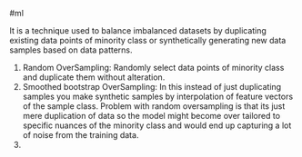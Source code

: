 #ml 

It is a technique used to balance imbalanced datasets by duplicating existing data points of minority class or synthetically generating new data samples based on data patterns.
1. Random OverSampling: Randomly select data points of minority class and duplicate them without alteration. 
2. Smoothed bootstrap OverSampling: In this instead of just duplicating samples you make synthetic samples by interpolation of feature vectors of the sample class.
Problem with random oversampling is that its just mere duplication of data so the model might become over tailored to specific nuances of the minority class and would end up capturing a lot of noise from the training data.
3. 